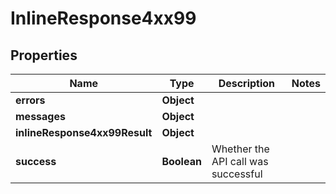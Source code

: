 # InlineResponse4xx99

## Properties
Name | Type | Description | Notes
------------ | ------------- | ------------- | -------------
**errors** | **Object** |  | 
**messages** | **Object** |  | 
**inlineResponse4xx99Result** | **Object** |  | 
**success** | **Boolean** | Whether the API call was successful | 
